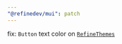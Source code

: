 ```yaml
---
"@refinedev/mui": patch
---
```


fix: `Button` text color on [`RefineThemes`](https://refine.dev/docs/api-reference/mui/theming/#predefined-themes)
